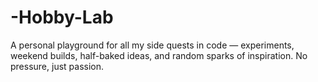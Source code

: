 # -Hobby-Lab
A personal playground for all my side quests in code — experiments, weekend builds, half-baked ideas, and random sparks of inspiration. No pressure, just passion.
